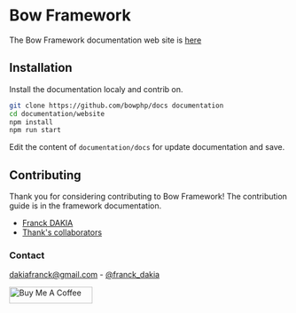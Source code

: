 # Bow Framework

The Bow Framework documentation web site is [here](https://bowphp.com)

## Installation

Install the documentation localy and contrib on.

```bash
git clone https://github.com/bowphp/docs documentation
cd documentation/website
npm install
npm run start
```

Edit the content of `documentation/docs` for update documentation and save.

## Contributing

Thank you for considering contributing to Bow Framework! The contribution guide is in the framework documentation.

- [Franck DAKIA](https://github.com/papac)
- [Thank's collaborators](https://github.com/bowphp/docs/graphs/contributors)

### Contact

[dakiafranck@gmail.com](mailto:dakiafranck@gmail.com) - [@franck_dakia](https://twitter.com/franck_dakia)

<a href="https://www.buymeacoffee.com/iOLqZ3h" target="_blank"><img src="https://cdn.buymeacoffee.com/buttons/default-black.png" alt="Buy Me A Coffee" style="height: 30px !important; width: 150px !important;" ></a>
